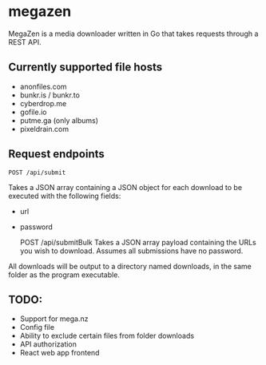 # megazen

MegaZen is a media downloader written in Go that takes requests through a REST API. 

## Currently supported file hosts

- anonfiles.com
- bunkr.is / bunkr.to
- cyberdrop.me
- gofile.io
- putme.ga (only albums)
- pixeldrain.com

## Request endpoints

    POST /api/submit
Takes a JSON array containing a JSON object for each download to be executed with the following fields:
    
- url
- password


    POST /api/submitBulk
Takes a JSON array payload containing the URLs you wish to download. Assumes all submissions have no password.

All downloads will be output to a directory named downloads, in the same folder as the program executable.
## TODO:

- Support for mega.nz
- Config file
- Ability to exclude certain files from folder downloads
- API authorization
- React web app frontend